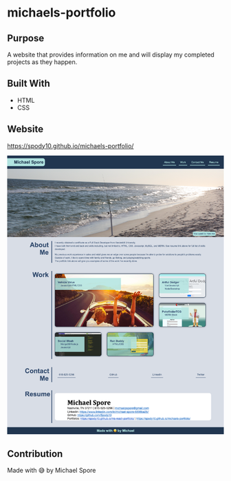 # michaels-portfolio

## Purpose

A website that provides information on me and will display my completed projects as they happen.

## Built With

- HTML
- CSS

## Website

https://spody10.github.io/michaels-portfolio/

![Screenshot](/assets/images/portfolio-ss.png)

## Contribution

Made with 😅 by Michael Spore
